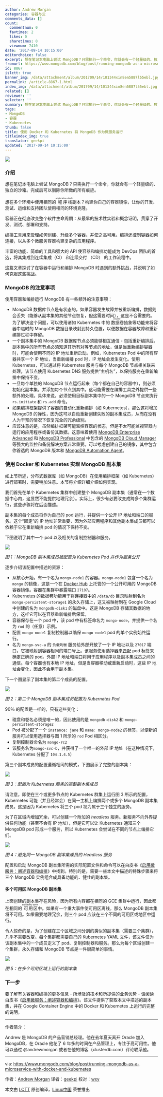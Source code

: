 ```yaml
---
author: Andrew Morgan
categories: 容器与云
comments_data: []
count:
  commentnum: 0
  favtimes: 2
  likes: 0
  sharetimes: 0
  viewnum: 7410
date: '2017-09-14 10:15:00'
editorchoice: false
excerpt: 想在笔记本电脑上尝试 MongoDB？只需执行一个命令，你就会有一个轻量级的、独立的沙箱。完成后可以删除你所做的所有痕迹。
fromurl: https://www.mongodb.com/blog/post/running-mongodb-as-a-microservice-with-docker-and-kubernetes
id: 8867
islctt: true
banner_img: /data/attachment/album/201709/14/101344xin8en5887l55ebl.jpg
permalink: /article-8867-1.html
index_img: /data/attachment/album/201709/14/101344xin8en5887l55ebl.jpg.thumb.jpg
related: []
reviewer: ''
selector: ''
summary: 想在笔记本电脑上尝试 MongoDB？只需执行一个命令，你就会有一个轻量级的、独立的沙箱。完成后可以删除你所做的所有痕迹。
tags:
- MongoDB
- 容器
- Kubernetes
thumb: false
title: 使用 Docker 和 Kubernetes 将 MongoDB 作为微服务运行
titleindex_img: true
translator: geekpi
updated: '2017-09-14 10:15:00'
---
```


![](/data/attachment/album/201709/14/101344xin8en5887l55ebl.jpg)


### 介绍


想在笔记本电脑上尝试 MongoDB？只需执行一个命令，你就会有一个轻量级的、独立的沙箱。完成后可以删除你所做的所有痕迹。


想在多个环境中使用相同的<ruby> 程序栈 <rt>  application stack </rt></ruby>副本？构建你自己的容器镜像，让你的开发、测试、运维和支持团队使用相同的环境克隆。


容器正在彻底改变整个软件生命周期：从最早的技术性实验和概念证明，贯穿了开发、测试、部署和支持。


编排工具用来管理如何创建、升级多个容器，并使之高可用。编排还控制容器如何连接，以从多个微服务容器构建复杂的应用程序。


丰富的功能、简单的工具和强大的 API 使容器和编排功能成为 DevOps 团队的首选，将其集成到连续集成（CI） 和连续交付 （CD） 的工作流程中。


这篇文章探讨了在容器中运行和编排 MongoDB 时遇到的额外挑战，并说明了如何克服这些挑战。


### MongoDB 的注意事项


使用容器和编排运行 MongoDB 有一些额外的注意事项：


* MongoDB 数据库节点是有状态的。如果容器发生故障并被重新编排，数据则会丢失（能够从副本集的其他节点恢复，但这需要时间），这是不合需要的。为了解决这个问题，可以使用诸如 Kubernetes 中的<ruby> 数据卷 <rt>  volume </rt></ruby> 抽象等功能来将容器中临时的 MongoDB 数据目录映射到持久位置，以便数据在容器故障和重新编排过程中存留。
* 一个副本集中的 MongoDB 数据库节点必须能够相互通信 - 包括重新编排后。副本集中的所有节点必须知道其所有对等节点的地址，但是当重新编排容器时，可能会使用不同的 IP 地址重新启动。例如，Kubernetes Pod 中的所有容器共享一个 IP 地址，当重新编排 pod 时，IP 地址会发生变化。使用 Kubernetes，可以通过将 Kubernetes 服务与每个 MongoDB 节点相关联来处理，该节点使用 Kubernetes DNS 服务提供“主机名”，以保持服务在重新编排中保持不变。
* 一旦每个单独的 MongoDB 节点运行起来（每个都在自己的容器中），则必须初始化副本集，并添加每个节点到其中。这可能需要在编排工具之外提供一些额外的处理。具体来说，必须使用目标副本集中的一个 MongoDB 节点来执行 `rs.initiate` 和 `rs.add` 命令。
* 如果编排框架提供了容器的自动化重新编排（如 Kubernetes），那么这将增加 MongoDB 的弹性，因为这可以自动重新创建失败的副本集成员，从而在没有人为干预的情况下恢复完全的冗余级别。
* 应该注意的是，虽然编排框架可能监控容器的状态，但是不太可能监视容器内运行的应用程序或备份其数据。这意味着使用 [MongoDB Enterprise Advanced](https://www.mongodb.com/products/mongodb-enterprise-advanced) 和 [MongoDB Professional](https://www.mongodb.com/products/mongodb-professional) 中包含的 [MongoDB Cloud Manager](https://www.mongodb.com/cloud/) 等强大的监控和备份解决方案非常重要。可以考虑创建自己的镜像，其中包含你首选的 MongoDB 版本和 [MongoDB Automation Agent](https://docs.cloud.mongodb.com/tutorial/nav/install-automation-agent/)。


### 使用 Docker 和 Kubernetes 实现 MongoDB 副本集


如上节所述，分布式数据库（如 MongoDB）在使用编排框架（如 Kubernetes）进行部署时，需要稍加注意。本节将介绍详细介绍如何实现。


我们首先在单个 Kubernetes 集群中创建整个 MongoDB 副本集（通常在一个数据中心内，这显然不能提供地理冗余）。实际上，很少有必要改变成跨多个集群运行，这些步骤将在后面描述。


副本集的每个成员将作为自己的 pod 运行，并提供一个公开 IP 地址和端口的服务。这个“固定”的 IP 地址非常重要，因为外部应用程序和其他副本集成员都可以依赖于它在重新编排 pod 的情况下保持不变。


下图说明了其中一个 pod 以及相关的复制控制器和服务。


![](/data/attachment/album/201709/14/101507fcvvovaa2vvet2tx.png)


*图 1：MongoDB 副本集成员被配置为 Kubernetes Pod 并作为服务公开*


逐步介绍该配置中描述的资源：


* 从核心开始，有一个名为 `mongo-node1` 的容器。`mongo-node1` 包含一个名为 `mongo` 的镜像，这是一个在 [Docker Hub](https://hub.docker.com/_/mongo/) 上托管的一个公开可用的 MongoDB 容器镜像。容器在集群中暴露端口 `27107`。
* Kubernetes 的数据卷功能用于将连接器中的 `/data/db` 目录映射到名为 `mongo-persistent-storage1` 的永久存储上，这又被映射到在 Google Cloud 中创建的名为 `mongodb-disk1` 的磁盘中。这是 MongoDB 存储其数据的地方，这样它可以在容器重新编排后保留。
* 容器保存在一个 pod 中，该 pod 中有标签命名为 `mongo-node`，并提供一个名为 `rod` 的（任意）示例。
* 配置 `mongo-node1` 复制控制器以确保 `mongo-node1` pod 的单个实例始终运行。
* 名为 `mongo-svc-a` 的 `负载均衡` 服务给外部开放了一个 IP 地址以及 `27017` 端口，它被映射到容器相同的端口号上。该服务使用选择器来匹配 pod 标签来确定正确的 pod。外部 IP 地址和端口将用于应用程序以及副本集成员之间的通信。每个容器也有本地 IP 地址，但是当容器移动或重新启动时，这些 IP 地址会变化，因此不会用于副本集。


下一个图显示了副本集的第二个成员的配置。


![](/data/attachment/album/201709/14/101508u7fi6f22fmipmm6p.png)


*图 2：第二个 MongoDB 副本集成员配置为 Kubernetes Pod*


90％ 的配置是一样的，只有这些变化：


* 磁盘和卷名必须是唯一的，因此使用的是 `mongodb-disk2` 和 `mongo-persistent-storage2`
* Pod 被分配了一个 `instance: jane` 和 `name: mongo-node2` 的标签，以便新的服务可以使用选择器与图 1 所示的 `rod` Pod 相区分。
* 复制控制器命名为 `mongo-rc2`
* 该服务名为`mongo-svc-b`，并获得了一个唯一的外部 IP 地址（在这种情况下，Kubernetes 分配了 `104.1.4.5`）


第三个副本成员的配置遵循相同的模式，下图展示了完整的副本集：


![](/data/attachment/album/201709/14/101511pnkntw9lkx41llee.png)


*图 3：配置为 Kubernetes 服务的完整副本集成员*


请注意，即使在三个或更多节点的 Kubernetes 群集上运行图 3 所示的配置，Kubernetes 可能（并且经常会）在同一主机上编排两个或多个 MongoDB 副本集成员。这是因为 Kubernetes 将三个 pod 视为属于三个独立的服务。


为了在区域内增加冗余，可以创建一个附加的 *headless* 服务。新服务不向外界提供任何功能（甚至不会有 IP 地址），但是它可以让 Kubernetes 通知三个 MongoDB pod 形成一个服务，所以 Kubernetes 会尝试在不同的节点上编排它们。


![](/data/attachment/album/201709/14/101513wn3717tfeaezn3tv.png)


*图 4：避免同一 MongoDB 副本集成员的 Headless 服务*


配置和启动 MongoDB 副本集所需的实际配置文件和命令可以在白皮书《[启用微服务：阐述容器和编排](https://www.mongodb.com/collateral/microservices-containers-and-orchestration-explained)》中找到。特别的是，需要一些本文中描述的特殊步骤来将三个 MongoDB 实例组合成具备功能的、健壮的副本集。


#### 多个可用区 MongoDB 副本集


上面创建的副本集存在风险，因为所有内容都在相同的 GCE 集群中运行，因此都在相同的<ruby> 可用区 <rt>  availability zone </rt></ruby>中。如果有一个重大事件使可用区离线，那么 MongoDB 副本集将不可用。如果需要地理冗余，则三个 pod 应该在三个不同的可用区或地区中运行。


令人惊奇的是，为了创建在三个区域之间分割的类似的副本集（需要三个集群），几乎不需要改变。每个集群都需要自己的 Kubernetes YAML 文件，该文件仅为该副本集中的一个成员定义了 pod、复制控制器和服务。那么为每个区域创建一个集群，永久存储和 MongoDB 节点是一件很简单的事情。


![](/data/attachment/album/201709/14/101515onn41ptoqzwyqw4o.png)


*图 5：在多个可用区域上运行的副本集*


### 下一步


要了解有关容器和编排的更多信息 - 所涉及的技术和所提供的业务优势 - 请阅读白皮书《[启用微服务：阐述容器和编排](https://www.mongodb.com/collateral/microservices-containers-and-orchestration-explained)》。该文件提供了获取本文中描述的副本集，并在 Google Container Engine 中的 Docker 和 Kubernetes 上运行的完整的说明。




---


作者简介：


Andrew 是 MongoDB 的产品营销总经理。他在去年夏天离开 Oracle 加入 MongoDB，在 Oracle 他花了 6 年多的时间在产品管理上，专注于高可用性。他可以通过 @andrewmorgan 或者在他的博客（clusterdb.com）评论联系他。




---


via: <https://www.mongodb.com/blog/post/running-mongodb-as-a-microservice-with-docker-and-kubernetes>


作者：[Andrew Morgan](http://www.clusterdb.com/) 译者：[geekpi](https://github.com/geekpi) 校对：[wxy](https://github.com/wxy)


本文由 [LCTT](https://github.com/LCTT/TranslateProject) 原创编译，[Linux中国](https://linux.cn/) 荣誉推出